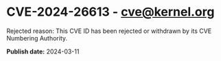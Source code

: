 # CVE-2024-26613 - cve@kernel.org

Rejected reason: This CVE ID has been rejected or withdrawn by its CVE Numbering Authority.

**Publish date:** 2024-03-11
